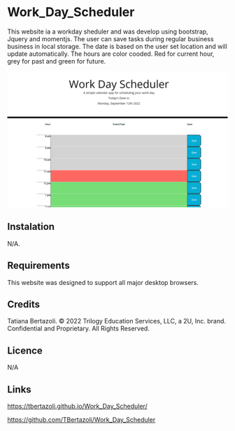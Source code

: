 # Work_Day_Scheduler

This website ia a workday sheduler and was develop using bootstrap, Jquery and momentjs. The user can save tasks during regular business business in local storage. 
The date is based on the user set location and will update automatically. The hours are color cooded. Red for current hour, grey for past and green for future.

<img src="./assets\images\Screenshot 2022-09-12 111250.png" alt="a table to enter tasks or events">

## Instalation
N/A.

## Requirements
This website was designed to support all major desktop browsers.

## Credits
Tatiana Bertazoli. © 2022 Trilogy Education Services, LLC, a 2U, Inc. brand. Confidential and Proprietary. All Rights Reserved.

## Licence
N/A

## Links

https://tbertazoli.github.io/Work_Day_Scheduler/

https://github.com/TBertazoli/Work_Day_Scheduler